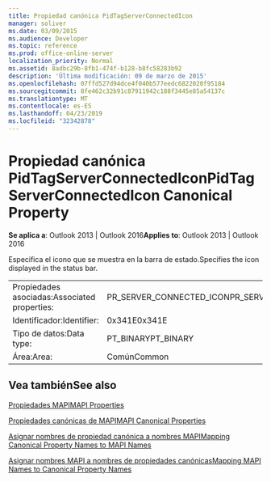 ```yaml
---
title: Propiedad canónica PidTagServerConnectedIcon
manager: soliver
ms.date: 03/09/2015
ms.audience: Developer
ms.topic: reference
ms.prod: office-online-server
localization_priority: Normal
ms.assetid: 8adbc29b-8fb1-474f-b128-b8fc58283b92
description: 'Última modificación: 09 de marzo de 2015'
ms.openlocfilehash: 07ffd527d94dce4f040b577eedc6822020f95184
ms.sourcegitcommit: 8fe462c32b91c87911942c188f3445e85a54137c
ms.translationtype: MT
ms.contentlocale: es-ES
ms.lasthandoff: 04/23/2019
ms.locfileid: "32342878"
---
```

# <a name="pidtagserverconnectedicon-canonical-property"></a><span data-ttu-id="99cc8-103">Propiedad canónica PidTagServerConnectedIcon</span><span class="sxs-lookup"><span data-stu-id="99cc8-103">PidTagServerConnectedIcon Canonical Property</span></span>

  
  
<span data-ttu-id="99cc8-104">**Se aplica a**: Outlook 2013 | Outlook 2016</span><span class="sxs-lookup"><span data-stu-id="99cc8-104">**Applies to**: Outlook 2013 | Outlook 2016</span></span> 
  
<span data-ttu-id="99cc8-105">Especifica el icono que se muestra en la barra de estado.</span><span class="sxs-lookup"><span data-stu-id="99cc8-105">Specifies the icon displayed in the status bar.</span></span>
  
|||
|:-----|:-----|
|<span data-ttu-id="99cc8-106">Propiedades asociadas:</span><span class="sxs-lookup"><span data-stu-id="99cc8-106">Associated properties:</span></span>  <br/> |<span data-ttu-id="99cc8-107">PR_SERVER_CONNECTED_ICON</span><span class="sxs-lookup"><span data-stu-id="99cc8-107">PR_SERVER_CONNECTED_ICON</span></span>  <br/> |
|<span data-ttu-id="99cc8-108">Identificador:</span><span class="sxs-lookup"><span data-stu-id="99cc8-108">Identifier:</span></span>  <br/> |<span data-ttu-id="99cc8-109">0x341E</span><span class="sxs-lookup"><span data-stu-id="99cc8-109">0x341E</span></span>  <br/> |
|<span data-ttu-id="99cc8-110">Tipo de datos:</span><span class="sxs-lookup"><span data-stu-id="99cc8-110">Data type:</span></span>  <br/> |<span data-ttu-id="99cc8-111">PT_BINARY</span><span class="sxs-lookup"><span data-stu-id="99cc8-111">PT_BINARY</span></span>  <br/> |
|<span data-ttu-id="99cc8-112">Área:</span><span class="sxs-lookup"><span data-stu-id="99cc8-112">Area:</span></span>  <br/> |<span data-ttu-id="99cc8-113">Común</span><span class="sxs-lookup"><span data-stu-id="99cc8-113">Common</span></span>  <br/> |
   
## <a name="see-also"></a><span data-ttu-id="99cc8-114">Vea también</span><span class="sxs-lookup"><span data-stu-id="99cc8-114">See also</span></span>



[<span data-ttu-id="99cc8-115">Propiedades MAPI</span><span class="sxs-lookup"><span data-stu-id="99cc8-115">MAPI Properties</span></span>](mapi-properties.md)
  
[<span data-ttu-id="99cc8-116">Propiedades canónicas de MAPI</span><span class="sxs-lookup"><span data-stu-id="99cc8-116">MAPI Canonical Properties</span></span>](mapi-canonical-properties.md)
  
[<span data-ttu-id="99cc8-117">Asignar nombres de propiedad canónica a nombres MAPI</span><span class="sxs-lookup"><span data-stu-id="99cc8-117">Mapping Canonical Property Names to MAPI Names</span></span>](mapping-canonical-property-names-to-mapi-names.md)
  
[<span data-ttu-id="99cc8-118">Asignar nombres MAPI a nombres de propiedades canónicas</span><span class="sxs-lookup"><span data-stu-id="99cc8-118">Mapping MAPI Names to Canonical Property Names</span></span>](mapping-mapi-names-to-canonical-property-names.md)

